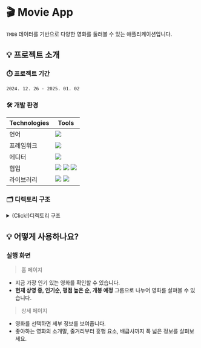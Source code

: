 # 🎬 Movie App

`TMDB` 데이터를 기반으로 다양한 영화를 둘러볼 수 있는 애플리케이션입니다.

## 💡 프로젝트 소개

### ⏱️ 프로젝트 기간

`2024. 12. 26 - 2025. 01. 02`

### 🛠️ 개발 환경

| Technologies | Tools                                                                                                                                                                                                                                                                            |
| ------------ | -------------------------------------------------------------------------------------------------------------------------------------------------------------------------------------------------------------------------------------------------------------------------------- |
| 언어         | <img src="https://img.shields.io/badge/dart-0175C2?style=for-the-badge&logo=dart&logoColor=white">                                                                                                                                                                               |
| 프레임워크   | <img src="https://img.shields.io/badge/flutter-02569B?style=for-the-badge&logo=flutter&logoColor=white">                                                                                                                                                                         |
| 에디터       | <img src="https://img.shields.io/badge/VSCode-199ED9?style=for-the-badge">                                                                                                                                                                                                       |
| 협업         | <img src="https://img.shields.io/badge/Git-F05032?style=for-the-badge&logo=Git&logoColor=white"> <img src="https://img.shields.io/badge/GitHub-181717?style=for-the-badge&logo=GitHub&logoColor=white"> <img src="https://img.shields.io/badge/Fork-00A1E0?style=for-the-badge"> |
| 라이브러리   | <img src="https://img.shields.io/badge/Riverpod-00CCBC?style=for-the-badge"> <img src="https://img.shields.io/badge/TMDB-FFCD00?style=for-the-badge">                                                                                                                            |

### 🗂️ 디렉토리 구조

<details>
  <summary> (Click!)디렉토리 구조 </summary>
📦lib

📦lib

┣ 📂data  
 ┃ ┣ 📂data_resources  
 ┃ ┃ ┣ 📜.gitkeep  
 ┃ ┃ ┣ 📜movie_data_source.dart  
 ┃ ┃ ┣ 📜movie_data_source_impl.dart  
 ┃ ┃ ┣ 📜movie_detail_data_source.dart  
 ┃ ┃ ┗ 📜movie_detail_data_source_impl.dart  
 ┃ ┣ 📂dto  
 ┃ ┃ ┣ 📜company.dart  
 ┃ ┃ ┣ 📜genre.dart  
 ┃ ┃ ┣ 📜movie_detail_dto.dart  
 ┃ ┃ ┗ 📜movie_dto.dart  
 ┃ ┗ 📂repositories  
 ┃ ┃ ┗ 📜.gitkeep  
 ┣ 📂domain  
 ┃ ┣ 📂entities  
 ┃ ┃ ┣ 📜movie.dart  
 ┃ ┃ ┗ 📜movie_detail.dart  
 ┃ ┣ 📂repositories  
 ┃ ┃ ┣ 📜.gitkeep  
 ┃ ┃ ┣ 📜movie_detail_repository.dart  
 ┃ ┃ ┣ 📜movie_detail_repository_impl.dart  
 ┃ ┃ ┣ 📜movie_repository.dart  
 ┃ ┃ ┗ 📜movie_repository_impl.dart  
 ┃ ┗ 📂usecases  
 ┃ ┃ ┣ 📜.gitkeep  
 ┃ ┃ ┣ 📜find_detail_usecase.dart  
 ┃ ┃ ┗ 📜find_movies_usecase.dart  
 ┣ 📂presentation  
 ┃ ┣ 📂pages  
 ┃ ┃ ┣ 📂detail  
 ┃ ┃ ┃ ┣ 📂widgets  
 ┃ ┃ ┃ ┃ ┣ 📜company_widget.dart  
 ┃ ┃ ┃ ┃ ┗ 📜genre_widget.dart  
 ┃ ┃ ┃ ┣ 📜.gitkeep  
 ┃ ┃ ┃ ┗ 📜detail_page.dart  
 ┃ ┃ ┗ 📂home  
 ┃ ┃ ┃ ┣ 📂widgets  
 ┃ ┃ ┃ ┃ ┣ 📜movie_list.dart  
 ┃ ┃ ┃ ┃ ┣ 📜movie_list_now_playing.dart  
 ┃ ┃ ┃ ┃ ┣ 📜movie_list_popularity.dart  
 ┃ ┃ ┃ ┃ ┗ 📜movie_list_top_rated.dart  
 ┃ ┃ ┃ ┗ 📜home_page.dart  
 ┃ ┣ 📂viewModels  
 ┃ ┃ ┣ 📜find_detail_viewmodel.dart  
 ┃ ┃ ┣ 📜now_playing_viewmodel.dart  
 ┃ ┃ ┣ 📜popular_viewmodel.dart  
 ┃ ┃ ┣ 📜top_rated_viewmodel.dart  
 ┃ ┃ ┗ 📜up_coming_viewmodel.dart  
 ┃ ┗ 📜providers.dart  
 ┗ 📜main.dart

</details>

## 💡 어떻게 사용하나요?

### 실행 화면

> 홈 페이지

- 지금 가장 인기 있는 영화를 확인할 수 있습니다.
- **현재 상영 중, 인기순, 평점 높은 순, 개봉 예정** 그룹으로 나누어 영화를 살펴볼 수 있습니다.

> 상세 페이지

- 영화를 선택하면 세부 정보를 보여줍니다.
- 좋아하는 영화의 소개말, 줄거리부터 흥행 요소, 배급사까지 폭 넓은 정보를 살펴보세요.
